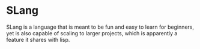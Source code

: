 SLang
=====

SLang is a language that is meant to be fun and easy to learn for beginners, yet is also capable of scaling to larger projects, which is apparently a feature it shares with lisp.
